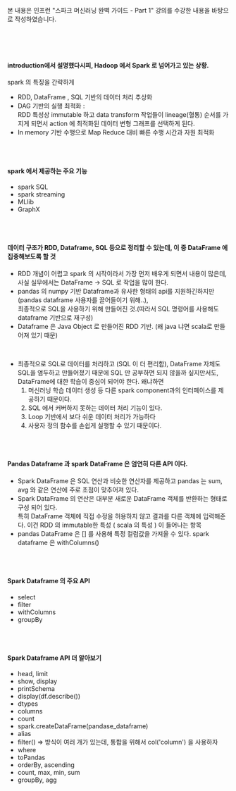 본 내용은 인프런 "스파크 머신러닝 완벽 가이드 - Part 1" 강의를 수강한 내용을 바탕으로 작성하였습니다.

<br/><br/><br/>

#### introduction에서 설명했다시피, Hadoop 에서 Spark 로 넘어가고 있는 상황.    
spark 의 특징을 간략하게
- RDD, DataFrame , SQL 기반의 데이터 처리 추상화
- DAG 기반의 실행 최적화 :     
RDD 특성상 immutable 하고 data transform 작업들이 lineage(혈통) 순서를 가지게 되면서 action 에 최적화된 데이터 변형 그래프를 선택하게 된다.
- In memory 기반 수행으로 Map Reduce 대비 빠른 수행 시간과 자원 최적화


<br/><br/>

#### spark 에서 제공하는 주요 기능
- spark SQL 
- spark streaming 
- MLlib
- GraphX

<br/><br/>


#### 데이터 구조가 RDD, Dataframe, SQL 등으로 정리할 수 있는데, 이 중 DataFrame 에 집중해보도록 할 것
- RDD 개념이 어렵고 spark 의 시작이라서 가장 먼저 배우게 되면서 내용이 많은데,
사실 실무에서는 DataFrame -> SQL 로 작업을 많이 한다.
- pandas 의 numpy 기반 Dataframe과 유사한 형태의 api를 지원하긴하지만(pandas dataframe 사용자를 끌어들이기 위해..),     
최종적으로 SQL을 사용하기 위해 만들어진 것.(따라서 SQL 명령어를 사용해도 dataframe 기반으로 재구성)     
- Dataframe 은 Java Object 로 만들어진 RDD 기반. (왜 java 냐면 scala로 만들어져 있기 때문)

<br/>

- 최종적으로 SQL로 데이터를 처리하고 (SQL 이 더 편리함), DataFrame 자체도 SQL을 염두하고 만들어졌기 때문에 SQL 만 공부하면 되지 않을까 싶지만서도, DataFrame에 대한 학습이 중심이 되어야 한다. 왜냐하면       
    1. 머신러닝 학습 데이터 생성 등 다른 spark component과의 인터페이스를 제공하기 때문이다.
    2. SQL 에서 커버하지 못하는 데이터 처리 기능이 있다.
    3. Loop 기반에서 보다 쉬운 데이터 처리가 가능하다
    4. 사용자 정의 함수를 손쉽게 실행할 수 있기 때문이다.


<br/><br/>

#### Pandas Dataframe 과 spark DataFrame 은 엄연히 다른 API 이다.

- Spark DataFrame 은 SQL 연산과 비슷한 연산자를 제공하고 pandas 는 sum, avg 와 같은 연산에 주로 초점이 맞추어져 있다.
- Spark DataFrame 의 연산은 대부분 새로운 DataFrame 객체를 반환하는 형태로 구성 되어 있다.     
특히 DataFrame 객체에 직접 수정을 허용하지 않고 결과를 다른 객체에 입력해준다. 이건 RDD 의 immutable한 특성 ( scala 의 특성 ) 이 들어나는 항목
- pandas DataFrame 은 [] 를 사용해 특정 컬럼값을 가져올 수 있다. spark dataframe 은 withColumns()

<br/><br/>

#### Spark Dataframe 의 주요 API
- select
- filter
- withColumns
- groupBy


<br/><br/>

#### Spark Dataframe API 더 알아보기
- head, limit
- show, display
- printSchema
- display(df.describe())
- dtypes
- columns
- count
- spark.createDataFrame(pandase_dataframe)
- alias
- filter() => 방식이 여러 개가 있는데, 통합을 위해서 col('column') 을 사용하자
- where
- toPandas
- orderBy, ascending 
- count, max, min, sum
- groupBy, agg



